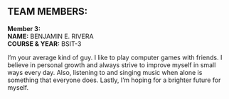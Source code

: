 ## TEAM MEMBERS:

**Member 3:**  
**NAME:** BENJAMIN E. RIVERA  
**COURSE & YEAR:** BSIT-3

I’m your average kind of guy. I like to play computer games with friends. I believe in personal growth and always strive to improve myself in small ways every day. Also, listening to and singing music when alone is something that everyone does. Lastly, I’m hoping for a brighter future for myself.
